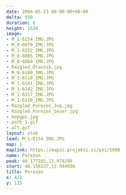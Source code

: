 ```yaml
---
date: 2004-05-23 00:00:00+00:00
delta: 930
duration: 6
height: 1630
image:
- M_1-6154_IMG.JPG
- M_0-6079_IMG.JPG
- M_1-6152_IMG.JPG
- M_0-6085_IMG.JPG
- M_0-6084_IMG.JPG
- Razgled_Otavnik.jpg
- M_0-6100_IMG.JPG
- M_1-6110_IMG.JPG
- M_1-6141_IMG.JPG
- M_1-6142_IMG.JPG
- M_1-6117_IMG.JPG
- M_1-6120_IMG.JPG
- Razgled_Porezen_Jug.jpg
- Razgled_Porezen_Sever.jpg
- mapgps.jpg
- path_1.gif
- alt.gif
layout: stub
lead: M_1-6154_IMG.JPG
map: 1
maplink: https://mapzs.projekti.si/poi/5098
name: Porezen
peak: 46.177165,13.974299
start: 46.156137,13.944936
title: Porezen
x: 421
y: 115
---
```

